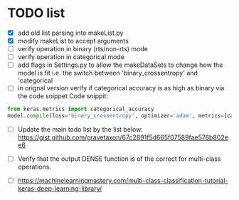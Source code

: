 # TODO list

- [x]   add old list parsing into makeList.py 
- [x] modify makeList to accept arguments
- [ ]   verify operation in binary (rts/non-rts) mode
- [ ]   verify operation in categorical mode
- [ ] add flags in Settings.py to allow the makeDataSets to change how the model is fit 
          i.e. the switch between 'binary_crossentropy' and 'categorical
- [ ] in orignal version verify if categorical accuracy is as high as binary via the code snippet 
Code snippit:
```python
from keras.metrics import categorical_accuracy
model.compile(loss='binary_crossentropy', optimizer='adam', metrics=[categorical_accuracy])
```
- [ ] Update the main todo list by the list below:
https://gist.github.com/gravetaxon/67c2891f5d665f07589fae576b802ee6

- [ ] Verify that the output DENSE function is of the correct for multi-class operations.
- [ ] https://machinelearningmastery.com/multi-class-classification-tutorial-keras-deep-learning-library/
